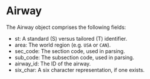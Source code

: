 # Airway

The Airway object comprises the following fields:

- st: A standard (S) versus tailored (T) identifier.
- area: The world region (e.g. `USA` or `CAN`).
- sec_code: The section code, used in parsing.
- sub_code: The subsection code, used in parsing.
- airway_id: The ID of the airway.
- six_char: A six character representation, if one exists.
